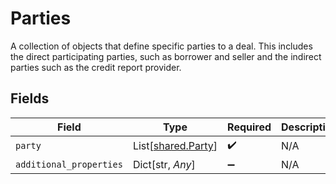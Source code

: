 # Parties

A collection of objects that define specific parties to a deal. This includes the direct participating parties, such as borrower and seller and the indirect parties such as the credit report provider.


## Fields

| Field                                              | Type                                               | Required                                           | Description                                        |
| -------------------------------------------------- | -------------------------------------------------- | -------------------------------------------------- | -------------------------------------------------- |
| `party`                                            | List[[shared.Party](../../models/shared/party.md)] | :heavy_check_mark:                                 | N/A                                                |
| `additional_properties`                            | Dict[str, *Any*]                                   | :heavy_minus_sign:                                 | N/A                                                |